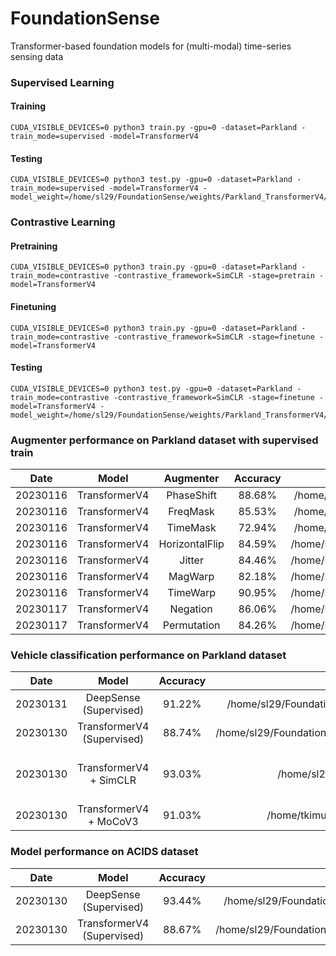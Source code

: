 # FoundationSense

Transformer-based foundation models for (multi-modal) time-series sensing data


### Supervised Learning 

#### Training
```
CUDA_VISIBLE_DEVICES=0 python3 train.py -gpu=0 -dataset=Parkland -train_mode=supervised -model=TransformerV4
```

#### Testing 
```
CUDA_VISIBLE_DEVICES=0 python3 test.py -gpu=0 -dataset=Parkland -train_mode=supervised -model=TransformerV4 -model_weight=/home/sl29/FoundationSense/weights/Parkland_TransformerV4/exp10_supervised
```

### Contrastive Learning


#### Pretraining
```
CUDA_VISIBLE_DEVICES=0 python3 train.py -gpu=0 -dataset=Parkland -train_mode=contrastive -contrastive_framework=SimCLR -stage=pretrain -model=TransformerV4
```

#### Finetuning

```
CUDA_VISIBLE_DEVICES=0 python3 train.py -gpu=0 -dataset=Parkland -train_mode=contrastive -contrastive_framework=SimCLR -stage=finetune -model=TransformerV4
```

#### Testing 
```
CUDA_VISIBLE_DEVICES=0 python3 test.py -gpu=0 -dataset=Parkland -train_mode=contrastive -contrastive_framework=SimCLR -stage=finetune -model=TransformerV4 -model_weight=/home/sl29/FoundationSense/weights/Parkland_TransformerV4/exp22_contrastive
```


### Augmenter performance on Parkland dataset with supervised train
|  Date       | Model | Augmenter   |  Accuracy  | Weight Checkpoint |
| :---:       |    :----:    |    :----:   |      :---: |       :---: | 
| 20230116    | TransformerV4 | PhaseShift         | 88.68%   | /home/sl29/FoundationSense/weights/Parkland_TransformerV4/exp6_supervised |
| 20230116    | TransformerV4 | FreqMask           | 85.53%   | /home/sl29/FoundationSense/weights/Parkland_TransformerV4/exp9_supervised |
| 20230116    | TransformerV4 | TimeMask           | 72.94%   | /home/sl29/FoundationSense/weights/Parkland_TransformerV4/exp7_supervised |
| 20230116    | TransformerV4 | HorizontalFlip     | 84.59%   | /home/sl29/FoundationSense/weights/Parkland_TransformerV4/exp10_supervised|
| 20230116    | TransformerV4 | Jitter             | 84.46%   | /home/sl29/FoundationSense/weights/Parkland_TransformerV4/exp11_supervised|
| 20230116    | TransformerV4 | MagWarp            | 82.18%   | /home/sl29/FoundationSense/weights/Parkland_TransformerV4/exp12_supervised|
| 20230116    | TransformerV4 | TimeWarp           | 90.95%   | /home/sl29/FoundationSense/weights/Parkland_TransformerV4/exp13_supervised|
| 20230117    | TransformerV4 | Negation           | 86.06%   | /home/sl29/FoundationSense/weights/Parkland_TransformerV4/exp14_supervised|
| 20230117    | TransformerV4 | Permutation        | 84.26%   | /home/sl29/FoundationSense/weights/Parkland_TransformerV4/exp15_supervised|

### Vehicle classification performance on Parkland dataset

|  Date       | Model |  Accuracy  | Weight | Comment | 
| :---:       |    :----:    |      :---: | :--: | :--: |
| 20230131    | DeepSense (Supervised)| 91.22%   | /home/sl29/FoundationSense/weights/Parkland_DeepSense/exp0_supervised_vehicle_classification_1.0 | use MixUp augmentation. |
| 20230130    | TransformerV4 (Supervised)| 88.74%   | /home/sl29/FoundationSense/weights/Parkland_TransformerV4/exp63_supervised_vehicle_classification_1.0 | use MixUp augmentation. |
| 20230130    | TransformerV4 + SimCLR | 93.03%   | /home/sl29/FoundationSense/weights/Parkland_TransformerV4/exp22_contrastive | use large datasets, batch size 256|
| 20230130    | TransformerV4 + MoCoV3 | 91.03%   | /home/tkimura4/FoundationSense/weights/Parkland_TransformerV4/exp10_contrastive | use MoCo, batch size 64|

### Model performance on ACIDS dataset

|  Date       | Model |  Accuracy  | Weight Checkpoint   |
| :---:       |    :----:     |   :----:   |      :---: |
| 20230130    | DeepSense (Supervised)     |  93.44%   | /home/sl29/FoundationSense/weights/ACIDS_DeepSense/exp22_supervised_vehicle_classification_1.0          |
| 20230130    | TransformerV4 (Supervised) |  88.67%   | /home/sl29/FoundationSense/weights/ACIDS_TransformerV4/exp20_supervised_vehicle_classification_1.0       |
